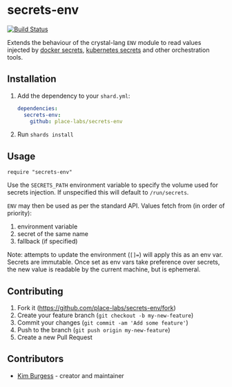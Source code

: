 # secrets-env

[![Build Status](https://api.travis-ci.com/place-labs/secrets-env.svg?branch=master)](https://travis-ci.com/place-labs/secrets-env)

Extends the behaviour of the crystal-lang `ENV` module to read values injected by [docker secrets](https://docs.docker.com/engine/swarm/secrets/), [kubernetes secrets](https://kubernetes.io/docs/concepts/configuration/secret/) and other orchestration tools.

## Installation

1. Add the dependency to your `shard.yml`:

   ```yaml
   dependencies:
     secrets-env:
       github: place-labs/secrets-env
   ```

2. Run `shards install`

## Usage

```crystal
require "secrets-env"
```

Use the `SECRETS_PATH` environment variable to specify the volume used for secrets injection.
If unspecified this will default to `/run/secrets`.

`ENV` may then be used as per the standard API.
Values fetch from (in order of priority):
1. environment variable
2. secret of the same name
3. fallback (if specified)

Note: attempts to update the environment (`[]=`) will apply this as an env var.
Secrets are immutable.
Once set as env vars take preference over secrets, the new value is readable by the current machine, but is ephemeral.


## Contributing

1. Fork it (<https://github.com/place-labs/secrets-env/fork>)
2. Create your feature branch (`git checkout -b my-new-feature`)
3. Commit your changes (`git commit -am 'Add some feature'`)
4. Push to the branch (`git push origin my-new-feature`)
5. Create a new Pull Request

## Contributors

- [Kim Burgess](https://github.com/KimBurgess) - creator and maintainer
